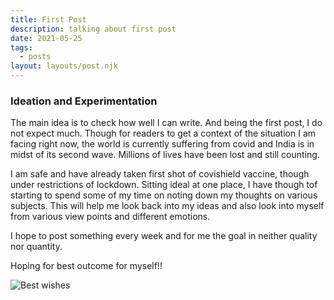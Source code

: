 ```yaml
---
title: First Post
description: talking about first post
date: 2021-05-25
tags:
  - posts
layout: layouts/post.njk
---
```


### Ideation and Experimentation

The main idea is to check how well I can write. And being the first post, I do not expect much.
Though for readers to get a context of the situation I am facing right now, the world is currently suffering
from covid and India is in midst of its second wave. Millions of lives have been lost and still counting.

I am safe and have already taken first shot of covishield vaccine, though under restrictions of lockdown.
Sitting ideal at one place, I have though tof starting to spend some of my time on noting down my thoughts on various subjects.
This will help me look back into my ideas and also look into myself from various view points and different emotions.

I hope to post something every week and for me the goal in neither quality nor quantity.

Hoping for best outcome for myself!!

![Best wishes](https://thumbs.dreamstime.com/b/best-wishes-hand-lettering-vector-illustration-drawn-card-background-modern-handmade-calligraphy-drawn-91675446.jpg)